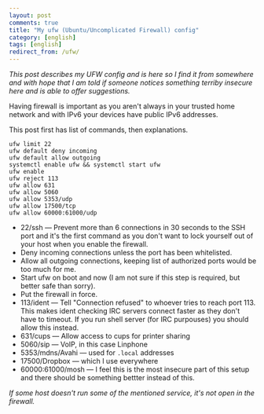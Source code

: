 ```yaml
---
layout: post
comments: true
title: "My ufw (Ubuntu/Uncomplicated Firewall) config"
category: [english]
tags: [english]
redirect_from: /ufw/
---
```


*This post describes my UFW config and is here so I find it from somewhere
 and with hope that I am told if someone notices something terriby insecure
 here and is able to offer suggestions.*

Having firewall is important as you aren't always in your trusted home
network and with IPv6 your devices have public IPv6 addresses.

This post first has list of commands, then explanations.

```
ufw limit 22
ufw default deny incoming
ufw default allow outgoing
systemctl enable ufw && systemctl start ufw
ufw enable
ufw reject 113
ufw allow 631
ufw allow 5060
ufw allow 5353/udp
ufw allow 17500/tcp
ufw allow 60000:61000/udp
```

* 22/ssh — Prevent more than 6 connections in 30 seconds to the SSH port
  and it's the first command as you don't want to lock yourself out of
  your host when you enable the firewall.
* Deny incoming connections unless the port has been whitelisted.
* Allow all outgoing connections, keeping list of authorized ports would be
  too much for me.
* Start ufw on boot and now (I am not sure if this step is required, but
  better safe than sorry).
* Put the firewall in force.
* 113/ident — Tell "Connection refused" to whoever tries to reach port 113.
  This makes ident checking IRC servers connect faster as they don't have
  to timeout. If you run shell server (for IRC purpouses) you should allow
  this instead.
* 631/cups — Allow access to cups for printer sharing
* 5060/sip — VoIP, in this case Linphone
* 5353/mdns/Avahi — used for `.local` addresses
* 17500/Dropbox — which I use everywhere
* 60000:61000/mosh — I feel this is the most insecure part of this setup
  and there should be something bettter instead of this.

*If some host doesn't run some of the mentioned service, it's not open in
the firewall.*

